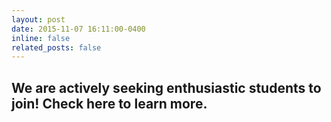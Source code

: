 ```yaml
---
layout: post
date: 2015-11-07 16:11:00-0400
inline: false
related_posts: false
---
```


We are actively seeking enthusiastic students to join! Check here to learn more.
---

